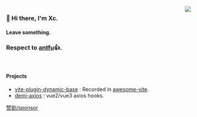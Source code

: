 <img src="https://github-stats.liuli.lol/api?username=chenxch&theme=vue&show_icons=true&include_all_commits=true&count_private=true" align="right">

### 👋 Hi there, I'm Xc.
             
#### Leave something.         
 
### Respect to [antfu](https://github.com/antfu)👍.
  
<br/>

#### Projects

- [vite-plugin-dynamic-base](https://github.com/chenxch/vite-plugin-dynamic-base) : Recorded in [awesome-vite](https://github.com/vitejs/awesome-vite/blob/master/README.md). <br/>
- [demi-axios](https://github.com/chenxch/demi-axios) : vue2/vue3 axios hooks.
 

 
[赞助/sponsor](https://raw.githubusercontent.com/chenxch/pic-image/master/20220429/1651201876531.4f70jn93siw0.webp)
<!--
**chenxch/chenxch** is a ✨ _special_ ✨ repository because its `README.md` (this file) appears on your GitHub profile.

Here are some ideas to get you started:

- 🔭 I’m currently working on ...
- 🌱 I’m currently learning ...
- 👯 I’m looking to collaborate on ...
- 🤔 I’m looking for help with ...
- 💬 Ask me about ...
- 📫 How to reach me: ...
- 😄 Pronouns: ...
- ⚡ Fun fact: ...
-->
